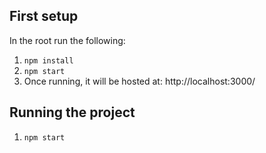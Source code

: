 ## First setup
In the root run the following:
1. `npm install`
2. `npm start`
3. Once running, it will be hosted at: http://localhost:3000/

## Running the project
1. `npm start`